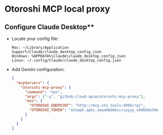 # Otoroshi MCP local proxy


## Configure Claude Desktop**

- Locate your config file:
  ```
  Mac: ~/Library/Application Support/Claude/claude_desktop_config.json
  Windows: %APPDATA%\Claude\claude_desktop_config.json
  Linux: ~/.config/Claude/claude_desktop_config.json
  ```
- Add Gemini configuration:
  ```json
  {
    "mcpServers": {
      "otoroshi-mcp-proxy": {
        "command": "npx",
        "args": ["-y", "github:cloud-apim/otoroshi-mcp-proxy"],
        "env": {
          "OTOROSHI_ENDPOINT": "http://mcp.oto.tools:9999/rpc",
          "OTOROSHI_TOKEN": "otoapk_apki_aaaabbbbbccccyyyy_c0d6b8a3dec46307bf0939ea8862eb62d8"
        }
      }
    }
  }
